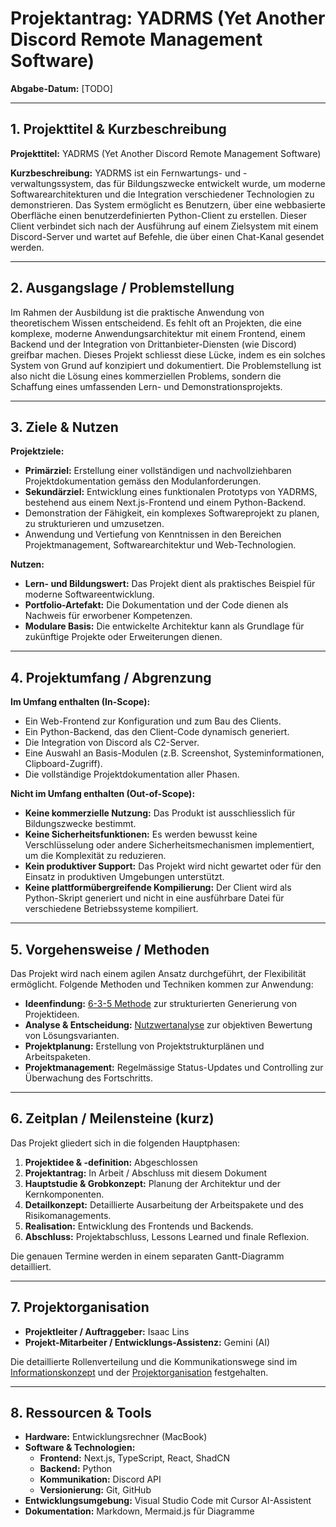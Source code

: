 # Projektantrag: YADRMS (Yet Another Discord Remote Management Software)

**Abgabe-Datum:** [TODO]

---

## 1. Projekttitel & Kurzbeschreibung

**Projekttitel:** YADRMS (Yet Another Discord Remote Management Software)

**Kurzbeschreibung:**
YADRMS ist ein Fernwartungs- und -verwaltungssystem, das für Bildungszwecke entwickelt wurde, um moderne Softwarearchitekturen und die Integration verschiedener Technologien zu demonstrieren. Das System ermöglicht es Benutzern, über eine webbasierte Oberfläche einen benutzerdefinierten Python-Client zu erstellen. Dieser Client verbindet sich nach der Ausführung auf einem Zielsystem mit einem Discord-Server und wartet auf Befehle, die über einen Chat-Kanal gesendet werden.

---

## 2. Ausgangslage / Problemstellung

Im Rahmen der Ausbildung ist die praktische Anwendung von theoretischem Wissen entscheidend. Es fehlt oft an Projekten, die eine komplexe, moderne Anwendungsarchitektur mit einem Frontend, einem Backend und der Integration von Drittanbieter-Diensten (wie Discord) greifbar machen. Dieses Projekt schliesst diese Lücke, indem es ein solches System von Grund auf konzipiert und dokumentiert. Die Problemstellung ist also nicht die Lösung eines kommerziellen Problems, sondern die Schaffung eines umfassenden Lern- und Demonstrationsprojekts.

---

## 3. Ziele & Nutzen

**Projektziele:**

- **Primärziel:** Erstellung einer vollständigen und nachvollziehbaren Projektdokumentation gemäss den Modulanforderungen.
- **Sekundärziel:** Entwicklung eines funktionalen Prototyps von YADRMS, bestehend aus einem Next.js-Frontend und einem Python-Backend.
- Demonstration der Fähigkeit, ein komplexes Softwareprojekt zu planen, zu strukturieren und umzusetzen.
- Anwendung und Vertiefung von Kenntnissen in den Bereichen Projektmanagement, Softwarearchitektur und Web-Technologien.

**Nutzen:**

- **Lern- und Bildungswert:** Das Projekt dient als praktisches Beispiel für moderne Softwareentwicklung.
- **Portfolio-Artefakt:** Die Dokumentation und der Code dienen als Nachweis für erworbener Kompetenzen.
- **Modulare Basis:** Die entwickelte Architektur kann als Grundlage für zukünftige Projekte oder Erweiterungen dienen.

---

## 4. Projektumfang / Abgrenzung

**Im Umfang enthalten (In-Scope):**

- Ein Web-Frontend zur Konfiguration und zum Bau des Clients.
- Ein Python-Backend, das den Client-Code dynamisch generiert.
- Die Integration von Discord als C2-Server.
- Eine Auswahl an Basis-Modulen (z.B. Screenshot, Systeminformationen, Clipboard-Zugriff).
- Die vollständige Projektdokumentation aller Phasen.

**Nicht im Umfang enthalten (Out-of-Scope):**

- **Keine kommerzielle Nutzung:** Das Produkt ist ausschliesslich für Bildungszwecke bestimmt.
- **Keine Sicherheitsfunktionen:** Es werden bewusst keine Verschlüsselung oder andere Sicherheitsmechanismen implementiert, um die Komplexität zu reduzieren.
- **Kein produktiver Support:** Das Projekt wird nicht gewartet oder für den Einsatz in produktiven Umgebungen unterstützt.
- **Keine plattformübergreifende Kompilierung:** Der Client wird als Python-Skript generiert und nicht in eine ausführbare Datei für verschiedene Betriebssysteme kompiliert.

---

## 5. Vorgehensweise / Methoden

Das Projekt wird nach einem agilen Ansatz durchgeführt, der Flexibilität ermöglicht. Folgende Methoden und Techniken kommen zur Anwendung:

- **Ideenfindung:** [6-3-5 Methode](mdc:635_Methode_Ideenfindung.md) zur strukturierten Generierung von Projektideen.
- **Analyse & Entscheidung:** [Nutzwertanalyse](mdc:Nutzwertanalyse.md) zur objektiven Bewertung von Lösungsvarianten.
- **Projektplanung:** Erstellung von Projektstrukturplänen und Arbeitspaketen.
- **Projektmanagement:** Regelmässige Status-Updates und Controlling zur Überwachung des Fortschritts.

---

## 6. Zeitplan / Meilensteine (kurz)

Das Projekt gliedert sich in die folgenden Hauptphasen:

1.  **Projektidee & -definition:** Abgeschlossen
2.  **Projektantrag:** In Arbeit / Abschluss mit diesem Dokument
3.  **Hauptstudie & Grobkonzept:** Planung der Architektur und der Kernkomponenten.
4.  **Detailkonzept:** Detaillierte Ausarbeitung der Arbeitspakete und des Risikomanagements.
5.  **Realisation:** Entwicklung des Frontends und Backends.
6.  **Abschluss:** Projektabschluss, Lessons Learned und finale Reflexion.

Die genauen Termine werden in einem separaten Gantt-Diagramm detailliert.

---

## 7. Projektorganisation

- **Projektleiter / Auftraggeber:** Isaac Lins
- **Projekt-Mitarbeiter / Entwicklungs-Assistenz:** Gemini (AI)

Die detaillierte Rollenverteilung und die Kommunikationswege sind im [Informationskonzept](mdc:Projektkommunikationskonzept.md) und der [Projektorganisation](mdc:Projektorganisation_final.md) festgehalten.

---

## 8. Ressourcen & Tools

- **Hardware:** Entwicklungsrechner (MacBook)
- **Software & Technologien:**
  - **Frontend:** Next.js, TypeScript, React, ShadCN
  - **Backend:** Python
  - **Kommunikation:** Discord API
  - **Versionierung:** Git, GitHub
- **Entwicklungsumgebung:** Visual Studio Code mit Cursor AI-Assistent
- **Dokumentation:** Markdown, Mermaid.js für Diagramme

